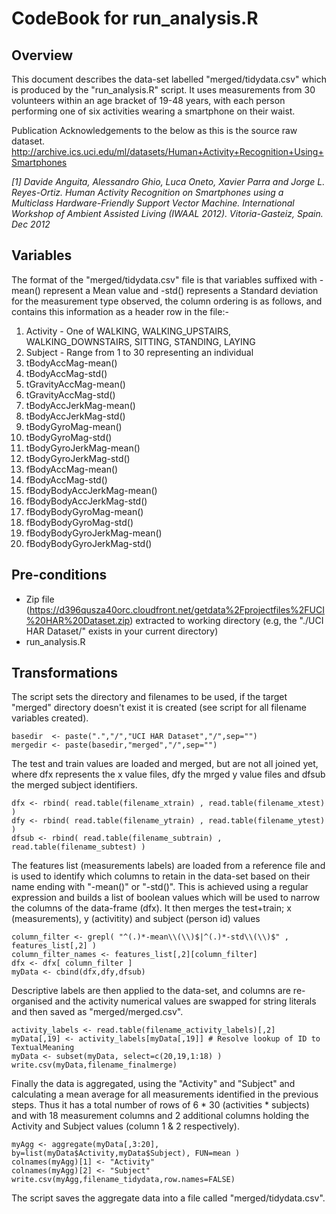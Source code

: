 CodeBook for run_analysis.R
========================================================

Overview
--------

This document describes the data-set labelled "merged/tidydata.csv" which is produced by the "run_analysis.R" script. It uses measurements from 30 volunteers within an age bracket of 19-48 years, with each person performing one of six activities wearing a smartphone on their waist.

Publication Acknowledgements to the below as this is the source raw dataset.
http://archive.ics.uci.edu/ml/datasets/Human+Activity+Recognition+Using+Smartphones

*[1] Davide Anguita, Alessandro Ghio, Luca Oneto, Xavier Parra and Jorge L. Reyes-Ortiz. Human Activity Recognition on Smartphones using a Multiclass Hardware-Friendly Support Vector Machine. International Workshop of Ambient Assisted Living (IWAAL 2012). Vitoria-Gasteiz, Spain. Dec 2012*


Variables
---------
The format of the "merged/tidydata.csv" file is that variables suffixed with -mean() represent a Mean value and -std() represents a Standard deviation for the measurement type observed, the column ordering is as follows, and contains this information as a header row in the file:-

1. Activity - One of WALKING, WALKING_UPSTAIRS, WALKING_DOWNSTAIRS, SITTING, STANDING, LAYING
2. Subject - Range from 1 to 30 representing an individual
3. tBodyAccMag-mean()
4. tBodyAccMag-std()
5. tGravityAccMag-mean()
6. tGravityAccMag-std()
7. tBodyAccJerkMag-mean()
8. tBodyAccJerkMag-std()
9. tBodyGyroMag-mean()
10. tBodyGyroMag-std()
11. tBodyGyroJerkMag-mean()
12. tBodyGyroJerkMag-std()
13. fBodyAccMag-mean()
14. fBodyAccMag-std()
15. fBodyBodyAccJerkMag-mean()
16. fBodyBodyAccJerkMag-std()
17. fBodyBodyGyroMag-mean()
18. fBodyBodyGyroMag-std()
19. fBodyBodyGyroJerkMag-mean()
20. fBodyBodyGyroJerkMag-std()


Pre-conditions
--------------
* Zip file (https://d396qusza40orc.cloudfront.net/getdata%2Fprojectfiles%2FUCI%20HAR%20Dataset.zip) extracted to working directory (e.g, the "./UCI HAR Dataset/" exists in your current directory)
* run_analysis.R


Transformations
---------------

The script sets the directory and filenames to be used, if the target "merged" directory doesn't exist it is created (see script for all filename variables created).

```{r}
basedir  <- paste(".","/","UCI HAR Dataset","/",sep="")
mergedir <- paste(basedir,"merged","/",sep="")
```

The test and train values are loaded and merged, but are not all joined yet, where dfx represents
the x value files, dfy the mrged y value files and dfsub the merged subject identifiers.
```{r}
dfx <- rbind( read.table(filename_xtrain) , read.table(filename_xtest) )
dfy <- rbind( read.table(filename_ytrain) , read.table(filename_ytest) )
dfsub <- rbind( read.table(filename_subtrain) , read.table(filename_subtest) )
```

The features list (measurements labels) are loaded from a reference file and is used to identify
which columns to retain in the data-set based on their name ending with "-mean()" or "-std()". This is achieved using a regular expression and builds a list of boolean
values which will be used to narrow the columns of the data-frame (dfx).
It then merges the test+train; x (measurements), y (activitity) and subject (person id) values

```{r}
column_filter <- grepl( "^(.)*-mean\\(\\)$|^(.)*-std\\(\\)$" , features_list[,2] )
column_filter_names <- features_list[,2][column_filter]
dfx <- dfx[ column_filter ]
myData <- cbind(dfx,dfy,dfsub)
```

Descriptive labels are then applied to the data-set, and columns are re-organised and the activity numerical values are swapped for string literals and then saved as "merged/merged.csv".
```{r}
activity_labels <- read.table(filename_activity_labels)[,2]
myData[,19] <- activity_labels[myData[,19]] # Resolve lookup of ID to TextualMeaning
myData <- subset(myData, select=c(20,19,1:18) )
write.csv(myData,filename_finalmerge)
```

Finally the data is aggregated, using the "Activity" and "Subject" and calculating a mean average
for all measurements identified in the previous steps.
Thus it has a total number of rows of 6 * 30 (activities * subjects) and with 18 measurement columns and 2 additional columns holding the Activity and Subject values (column 1 & 2 respectively).

```{r}
myAgg <- aggregate(myData[,3:20], by=list(myData$Activity,myData$Subject), FUN=mean )
colnames(myAgg)[1] <- "Activity"
colnames(myAgg)[2] <- "Subject"
write.csv(myAgg,filename_tidydata,row.names=FALSE)
```

The script saves the aggregate data into a file called "merged/tidydata.csv".

